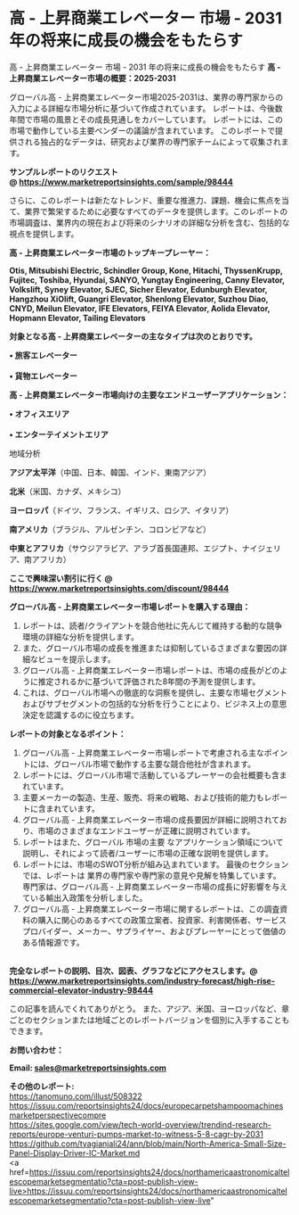 # 高 - 上昇商業エレベーター 市場 - 2031 年の将来に成長の機会をもたらす
高 - 上昇商業エレベーター 市場 - 2031 年の将来に成長の機会をもたらす
<strong><b>高 - 上昇商業エレベーター市場の概要：2025-2031</b></strong>

グローバル高 - 上昇商業エレベーター市場2025-2031は、業界の専門家からの入力による詳細な市場分析に基づいて作成されています。 レポートは、今後数年間で市場の風景とその成長見通しをカバーしています。 レポートには、この市場で動作している主要ベンダーの議論が含まれています。 このレポートで提供される独占的なデータは、研究および業界の専門家チームによって収集されます。

<strong>サンプルレポートのリクエスト @ <a href=https://www.marketreportsinsights.com/sample/98444>https://www.marketreportsinsights.com/sample/98444</a></strong>

さらに、このレポートは新たなトレンド、重要な推進力、課題、機会に焦点を当て、業界で繁栄するために必要なすべてのデータを提供します。このレポートの市場調査は、業界内の現在および将来のシナリオの詳細な分析を含む、包括的な視点を提供します。

<strong>高 - 上昇商業エレベーター市場のトップキープレーヤー：</strong>

<strong>Otis, Mitsubishi Electric, Schindler Group, Kone, Hitachi, ThyssenKrupp, Fujitec, Toshiba, Hyundai, SANYO, Yungtay Engineering, Canny Elevator, Volkslift, Syney Elevator, SJEC, Sicher Elevator, Edunburgh Elevator, Hangzhou XiOlift, Guangri Elevator, Shenlong Elevator, Suzhou Diao, CNYD, Meilun Elevator, IFE Elevators, FEIYA Elevator, Aolida Elevator, Hopmann Elevator, Tailing Elevators</strong>

<strong><b>対象となる高 - 上昇商業エレベーターの主なタイプは次のとおりです。</b></strong>

<strong>• 旅客エレベーター<br><br>• 貨物エレベーター</strong>

<strong><b>高 - 上昇商業エレベーター市場向けの主要なエンドユーザーアプリケーション：</b></strong>

<strong>• オフィスエリア<br><br>• エンターテイメントエリア</strong>

 地域分析

<strong><b>アジア太平洋</b></strong>（中国、日本、韓国、インド、東南アジア）

<strong><b>北米</b></strong>（米国、カナダ、メキシコ）

<strong><b>ヨーロッパ</b></strong>（ドイツ、フランス、イギリス、ロシア、イタリア）

<strong><b>南アメリカ</b></strong>（ブラジル、アルゼンチン、コロンビアなど）

<strong><b>中東とアフリカ</b></strong>（サウジアラビア、アラブ首長国連邦、エジプト、ナイジェリア、南アフリカ）

<strong>ここで興味深い割引に行く @ <a href=https://www.marketreportsinsights.com/discount/98444>https://www.marketreportsinsights.com/discount/98444</a></strong>

<strong><b>グローバル高 - 上昇商業エレベーター市場レポートを購入する理由：</b></strong>
<ol>
  <li>レポートは、読者/クライアントを競合他社に先んじて維持する動的な競争環境の詳細な分析を提供します。</li>
  <li>また、グローバル市場の成長を推進または抑制しているさまざまな要因の詳細なビューを提示します。</li>
  <li>グローバル高 - 上昇商業エレベーター市場レポートは、市場の成長がどのように推定されるかに基づいて評価された8年間の予測を提供します。</li>
  <li>これは、グローバル市場への徹底的な洞察を提供し、主要な市場セグメントおよびサブセグメントの包括的な分析を行うことにより、ビジネス上の意思決定を認識するのに役立ちます。</li>
</ol>
<strong><b>レポートの対象となるポイント：</b></strong>
<ol>
  <li>グローバル高 - 上昇商業エレベーター市場レポートで考慮される主なポイントには、グローバル市場で動作する主要な競合他社が含まれます。</li>
  <li>レポートには、グローバル市場で活動しているプレーヤーの会社概要も含まれています。</li>
  <li>主要メーカーの製造、生産、販売、将来の戦略、および技術的能力もレポートに含まれています。</li>
  <li>グローバル高 - 上昇商業エレベーター市場の成長要因が詳細に説明されており、市場のさまざまなエンドユーザーが正確に説明されています。</li>
  <li>レポートはまた、グローバル 市場の主要 なアプリケーション領域について説明し、それによって読者/ユーザーに市場の正確な説明を提供します。</li>
  <li>レポートには、市場のSWOT分析が組み込まれています。 最後のセクションでは、レポートは 業界の専門家や専門家の意見や見解を特集しています。 専門家は、グローバル高 - 上昇商業エレベーター市場の成長に好影響を与えている輸出入政策を分析しました。</li>
  <li>グローバル高 - 上昇商業エレベーター市場に関するレポートは、この調査資料の購入に関心のあるすべての政策立案者、投資家、利害関係者、サービスプロバイダー、メーカー、サプライヤー、およびプレーヤーにとって価値のある情報源です。</li>
</ol><br>
<strong>完全なレポートの説明、目次、図表、グラフなどにアクセスします。@ <a href=https://www.marketreportsinsights.com/industry-forecast/high-rise-commercial-elevator-industry-98444>https://www.marketreportsinsights.com/industry-forecast/high-rise-commercial-elevator-industry-98444</a></strong>

この記事を読んでくれてありがとう。 また、アジア、米国、ヨーロッパなど、章ごとのセクションまたは地域ごとのレポートバージョンを個別に入手することもできます。

<strong><b>お問い合わせ：</b></strong>

<strong>Email: </strong><a href=mailto:sales@marketreportsinsights.com><strong>sales@marketreportsinsights.com</strong></a>

<strong>その他のレポート:</strong>
<br>
<a href=https://tanomuno.com/illust/508322>https://tanomuno.com/illust/508322</a>
<br>
<a href=https://issuu.com/reportsinsights24/docs/europecarpetshampoomachinesmarketperspectivecompre>https://issuu.com/reportsinsights24/docs/europecarpetshampoomachinesmarketperspectivecompre</a>
<br>
<a href=https://sites.google.com/view/tech-world-overview/trendind-research-reports/europe-venturi-pumps-market-to-witness-5-8-cagr-by-2031>https://sites.google.com/view/tech-world-overview/trendind-research-reports/europe-venturi-pumps-market-to-witness-5-8-cagr-by-2031</a>
<br>
<a href=https://github.com/tyagianjali24/ann/blob/main/North-America-Small-Size-Panel-Display-Driver-IC-Market.md>https://github.com/tyagianjali24/ann/blob/main/North-America-Small-Size-Panel-Display-Driver-IC-Market.md</a>
<br>
<a href=https://issuu.com/reportsinsights24/docs/northamericaastronomicaltelescopemarketsegmentatio?cta=post-publish-view-live>https://issuu.com/reportsinsights24/docs/northamericaastronomicaltelescopemarketsegmentatio?cta=post-publish-view-live</a>"
